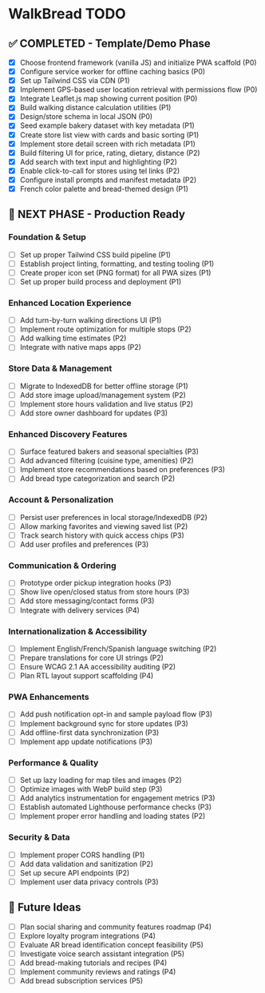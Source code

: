 # WalkBread TODO

## ✅ COMPLETED - Template/Demo Phase
- [x] Choose frontend framework (vanilla JS) and initialize PWA scaffold (P0)
- [x] Configure service worker for offline caching basics (P0)
- [x] Set up Tailwind CSS via CDN (P1)
- [x] Implement GPS-based user location retrieval with permissions flow (P0)
- [x] Integrate Leaflet.js map showing current position (P0)
- [x] Build walking distance calculation utilities (P1)
- [x] Design/store schema in local JSON (P0)
- [x] Seed example bakery dataset with key metadata (P1)
- [x] Create store list view with cards and basic sorting (P1)
- [x] Implement store detail screen with rich metadata (P1)
- [x] Build filtering UI for price, rating, dietary, distance (P2)
- [x] Add search with text input and highlighting (P2)
- [x] Enable click-to-call for stores using tel links (P2)
- [x] Configure install prompts and manifest metadata (P2)
- [x] French color palette and bread-themed design (P1)

## 🚧 NEXT PHASE - Production Ready

### Foundation & Setup
- [ ] Set up proper Tailwind CSS build pipeline (P1)
- [ ] Establish project linting, formatting, and testing tooling (P1)
- [ ] Create proper icon set (PNG format) for all PWA sizes (P1)
- [ ] Set up proper build process and deployment (P1)

### Enhanced Location Experience
- [ ] Add turn-by-turn walking directions UI (P1)
- [ ] Implement route optimization for multiple stops (P2)
- [ ] Add walking time estimates (P2)
- [ ] Integrate with native maps apps (P2)

### Store Data & Management
- [ ] Migrate to IndexedDB for better offline storage (P1)
- [ ] Add store image upload/management system (P2)
- [ ] Implement store hours validation and live status (P2)
- [ ] Add store owner dashboard for updates (P3)

### Enhanced Discovery Features
- [ ] Surface featured bakers and seasonal specialties (P3)
- [ ] Add advanced filtering (cuisine type, amenities) (P2)
- [ ] Implement store recommendations based on preferences (P3)
- [ ] Add bread type categorization and search (P2)

### Account & Personalization
- [ ] Persist user preferences in local storage/IndexedDB (P2)
- [ ] Allow marking favorites and viewing saved list (P2)
- [ ] Track search history with quick access chips (P3)
- [ ] Add user profiles and preferences (P3)

### Communication & Ordering
- [ ] Prototype order pickup integration hooks (P3)
- [ ] Show live open/closed status from store hours (P3)
- [ ] Add store messaging/contact forms (P3)
- [ ] Integrate with delivery services (P4)

### Internationalization & Accessibility
- [ ] Implement English/French/Spanish language switching (P2)
- [ ] Prepare translations for core UI strings (P2)
- [ ] Ensure WCAG 2.1 AA accessibility auditing (P2)
- [ ] Plan RTL layout support scaffolding (P4)

### PWA Enhancements
- [ ] Add push notification opt-in and sample payload flow (P3)
- [ ] Implement background sync for store updates (P3)
- [ ] Add offline-first data synchronization (P3)
- [ ] Implement app update notifications (P3)

### Performance & Quality
- [ ] Set up lazy loading for map tiles and images (P2)
- [ ] Optimize images with WebP build step (P3)
- [ ] Add analytics instrumentation for engagement metrics (P3)
- [ ] Establish automated Lighthouse performance checks (P3)
- [ ] Implement proper error handling and loading states (P2)

### Security & Data
- [ ] Implement proper CORS handling (P1)
- [ ] Add data validation and sanitization (P2)
- [ ] Set up secure API endpoints (P2)
- [ ] Implement user data privacy controls (P3)

## 🔮 Future Ideas
- [ ] Plan social sharing and community features roadmap (P4)
- [ ] Explore loyalty program integrations (P4)
- [ ] Evaluate AR bread identification concept feasibility (P5)
- [ ] Investigate voice search assistant integration (P5)
- [ ] Add bread-making tutorials and recipes (P4)
- [ ] Implement community reviews and ratings (P4)
- [ ] Add bread subscription services (P5)
